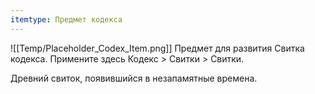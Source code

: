 ```yaml
---
itemtype: Предмет кодекса
---
```

![[Temp/Placeholder_Codex_Item.png]]
Предмет для развития Свитка кодекса.
Примените здесь Кодекс > Свитки > Свитки.

Древний свиток, появившийся в незапамятные времена.
